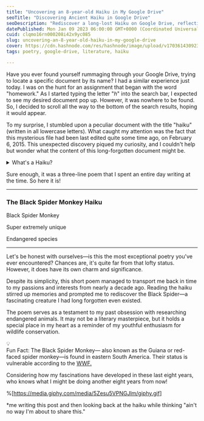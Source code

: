 ```yaml
---
title: "Uncovering an 8-year-old Haiku in My Google Drive"
seoTitle: "Discovering Ancient Haiku in Google Drive"
seoDescription: "Rediscover a long-lost Haiku on Google Drive, reflecting a passion for endangered animals and the intriguing Black Spider Monkey"
datePublished: Mon Jan 09 2023 06:00:00 GMT+0000 (Coordinated Universal Time)
cuid: clqmo16rn000208i42x9yc085
slug: uncovering-an-8-year-old-haiku-in-my-google-drive
cover: https://cdn.hashnode.com/res/hashnode/image/upload/v1703614309237/42cafa2f-1588-4a36-b0ab-a1913fff6ff5.jpeg
tags: poetry, google-drive, literature, haiku

---
```


Have you ever found yourself rummaging through your Google Drive, trying to locate a specific document by its name? I had a similar experience just today. I was on the hunt for an assignment that began with the word "homework." As I started typing the letter "*h*" into the search bar, I expected to see my desired document pop up. However, it was nowhere to be found. So, I decided to scroll all the way to the bottom of the search results, hoping it would appear.

To my surprise, I stumbled upon a peculiar document with the title "haiku" (written in all lowercase letters). What caught my attention was the fact that this mysterious file had been last edited quite some time ago, on February 6, 2015. This unexpected discovery piqued my curiosity, and I couldn't help but wonder what the content of this long-forgotten document might be.

<details data-node-type="hn-details-summary"><summary>What's a Haiku?</summary><div data-type="detailsContent">a Japanese poem of seventeen syllables, in three lines of five, seven, and five, traditionally evoking images of the natural world.</div></details>

Sure enough, it was a three-line poem that I spent an entire day writing at the time. So here it is!

---

### **The Black Spider Monkey Haiku**

Black Spider Monkey

Super extremely unique

Endangered species

---

Let's be honest with ourselves—is this the most exceptional poetry you've ever encountered? Chances are, it's quite far from that lofty status. However, it does have its own charm and significance.

Despite its simplicity, this short poem managed to transport me back in time to my passions and interests from nearly a decade ago. Reading the haiku stirred up memories and prompted me to rediscover the Black Spider—a fascinating creature I had long forgotten even existed.

The poem serves as a testament to my past obsession with researching endangered animals. It may not be a literary masterpiece, but it holds a special place in my heart as a reminder of my youthful enthusiasm for wildlife conservation.

<div data-node-type="callout">
<div data-node-type="callout-emoji">💡</div>
<div data-node-type="callout-text">Fun Fact: The Black Spider Monkey— also known as the Guiana or red-faced spider monkey—is found in eastern South America. Their status is vulnerable according to the <a target="_blank" rel="noopener noreferrer nofollow" href="https://www.worldwildlife.org/species/black-spider-monkey" style="pointer-events: none">WWF.</a></div>
</div>

Considering how my fascinations have developed in these last eight years, who knows what I might be doing another eight years from now!

%[https://media.giphy.com/media/5Zesu5VPNGJlm/giphy.gif] 

\*me writing this post and then looking back at the haiku while thinking "ain't no way I'm about to share this."